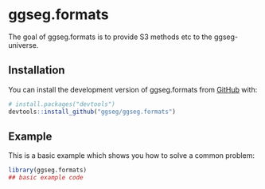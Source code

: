
<!-- README.md is generated from README.Rmd. Please edit that file -->

# ggseg.formats

<!-- badges: start -->
<!-- badges: end -->

The goal of ggseg.formats is to provide S3 methods etc to the
ggseg-universe.

## Installation

You can install the development version of ggseg.formats from
[GitHub](https://github.com/) with:

``` r
# install.packages("devtools")
devtools::install_github("ggseg/ggseg.formats")
```

## Example

This is a basic example which shows you how to solve a common problem:

``` r
library(ggseg.formats)
## basic example code
```
